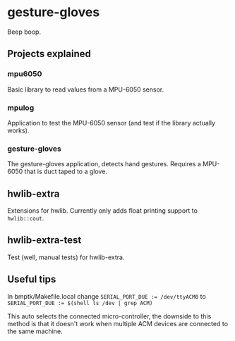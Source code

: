 # gesture-gloves

Beep boop.


## Projects explained

### mpu6050

Basic library to read values from a MPU-6050 sensor.

### mpulog

Application to test the MPU-6050 sensor (and test if the library actually works).

### gesture-gloves

The gesture-gloves application, detects hand gestures. Requires a MPU-6050 that is duct taped to a glove.

## hwlib-extra

Extensions for hwlib. Currently only adds float printing support to `hwlib::cout`.

## hwlib-extra-test

Test (well, manual tests) for hwlib-extra. 


## Useful tips

In bmptk/Makefile.local change
`SERIAL_PORT_DUE := /dev/ttyACM0`
to
`SERIAL_PORT_DUE := $(shell ls /dev | grep ACM)`  

This auto selects the connected micro-controller, the downside to this method is that it doesn't work when multiple ACM devices are connected to the same machine.
